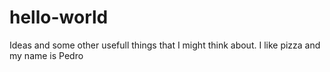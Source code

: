 # hello-world
Ideas and some other usefull things that I might think about.
I like pizza and my name is Pedro
